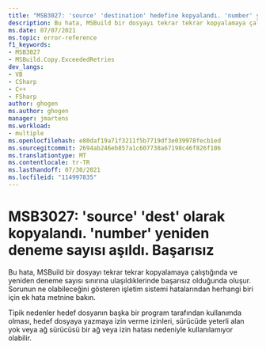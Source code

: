 ```yaml
---
title: "MSB3027: 'source' 'destination' hedefine kopyalandı. 'number' yeniden deneme sayısı aşıldı. Başarısız."
description: Bu hata, MSBuild bir dosyayı tekrar tekrar kopyalamaya çalıştığında ve yeniden deneme sayısı sınırına ulaşıldıklerinde başarısız olduğunda oluşur.
ms.date: 07/07/2021
ms.topic: error-reference
f1_keywords:
- MSB3027
- MSBuild.Copy.ExceededRetries
dev_langs:
- VB
- CSharp
- C++
- FSharp
author: ghogen
ms.author: ghogen
manager: jmartens
ms.workload:
- multiple
ms.openlocfilehash: e80daf19a71f3211f5b7719df3e039978fecb1ed
ms.sourcegitcommit: 2694ab246eb857a1c607738a67198c46f826f106
ms.translationtype: MT
ms.contentlocale: tr-TR
ms.lasthandoff: 07/30/2021
ms.locfileid: "114997835"
---
```

# <a name="msb3027-could-not-copy-source-to-dest-exceeded-retry-count-of-number-failed"></a>MSB3027: 'source' 'dest' olarak kopyalandı. 'number' yeniden deneme sayısı aşıldı. Başarısız

Bu hata, MSBuild bir dosyayı tekrar tekrar kopyalamaya çalıştığında ve yeniden deneme sayısı sınırına ulaşıldıklerinde başarısız olduğunda oluşur. Sorunun ne olabileceğini gösteren işletim sistemi hatalarından herhangi biri için ek hata metnine bakın.

Tipik nedenler hedef dosyanın başka bir program tarafından kullanımda olması, hedef dosyaya yazmaya izin verme izinleri, sürücüde yeterli alan yok veya ağ sürücüsü bir ağ veya izin hatası nedeniyle kullanılamıyor olabilir.
